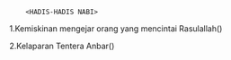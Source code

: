         <HADIS-HADIS NABI>
        
1.Kemiskinan mengejar orang yang mencintai Rasulallah()

2.Kelaparan Tentera Anbar()
